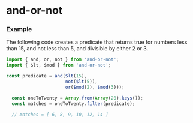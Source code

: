 # and-or-not

### Example

The following code creates a predicate that returns true for numbers less than 15, and not less than 5, and divisible by either 2 or 3.

```javascript
import { and, or, not } from 'and-or-not';
import { $lt, $mod } from 'and-or-not';

const predicate = and($lt(15), 
                      not($lt(5)),
                      or($mod(2), $mod(3)));

  const oneToTwenty = Array.from(Array(20).keys());
  const matches = oneToTwenty.filter(predicate);
  
  // matches = [ 6, 8, 9, 10, 12, 14 ]
```
